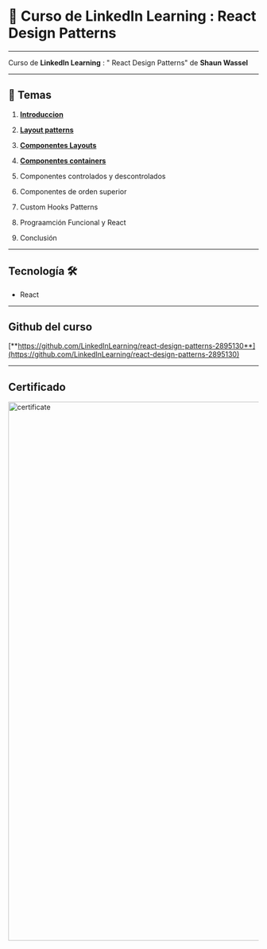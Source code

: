 # :star2: Curso de LinkedIn Learning : React Design Patterns

---

Curso de **LinkedIn Learning** : " React Design Patterns" de **Shaun Wassel**

---

## :book: Temas

1. [**Introduccion**](https://github.com/eugenia1984/react-varios-cursos/blob/main/06_react_design_patterns/01_introduction.md)

2. [**Layout patterns**](https://github.com/eugenia1984/react-varios-cursos/blob/main/06_react_design_patterns/02_layout_patterns.md)

3. [**Componentes Layouts**](https://github.com/eugenia1984/react-varios-cursos/blob/main/06_react_design_patterns/03_container_components.md)

4. [**Componentes containers**](https://github.com/eugenia1984/react-varios-cursos/blob/main/06_react_design_patterns/04_components_containers.md)

5. Componentes controlados y descontrolados

6. Componentes de orden superior

7. Custom Hooks Patterns

8. Prograamción Funcional y React

9. Conclusión


---

## Tecnología 🛠️

- React

---

## Github del curso

[**https://github.com/LinkedInLearning/react-design-patterns-2895130**](https://github.com/LinkedInLearning/react-design-patterns-2895130)

---

## Certificado


<img width="1083" alt="certificate" src="https://user-images.githubusercontent.com/72580574/212189884-ea3b88b8-afdc-47b6-9f33-2259e70e9893.png">

